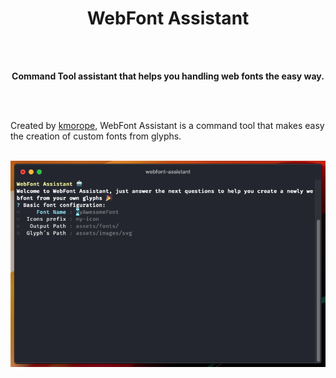<h1 align="center">WebFont Assistant</h1>

<p align="center">

</p>

<br>
<br>

<p align="center">
<b>Command Tool assistant that helps you handling web fonts the easy way.</b><br>
</p>

<br>
<br>

Created by [kmorope](https://github.com/kmorope), WebFont Assistant is a command tool that makes easy the creation of custom fonts from glyphs.

<p align="center">
  
<br>
<img src="https://raw.githubusercontent.com/kmorope/webfont-assistant/master/media/welcome.png" alt="WebFont Assistant Welcome Screen" width="750"><br>
</p>
